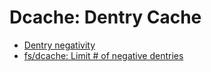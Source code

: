 Dcache: Dentry Cache
===============


* [Dentry negativity](https://lwn.net/Articles/814535/)
* [fs/dcache: Limit # of negative dentries](https://lwn.net/Articles/728085/)
